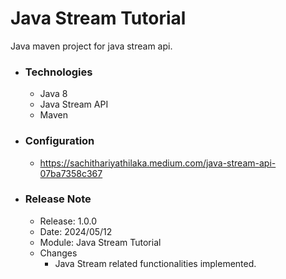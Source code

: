 # Java Stream Tutorial
Java maven project for java stream api.

* ### Technologies
    * Java 8
    * Java Stream API
    * Maven

* ### Configuration
    * https://sachithariyathilaka.medium.com/java-stream-api-07ba7358c367

* ### Release Note

    * Release: 1.0.0
    * Date: 2024/05/12
    * Module: Java Stream Tutorial
    * Changes
        * Java Stream related functionalities implemented.

